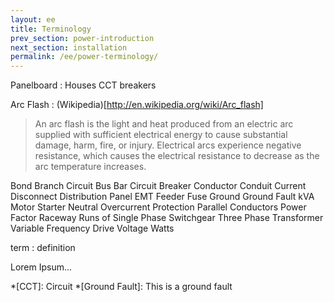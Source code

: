 ```yaml
---
layout: ee
title: Terminology
prev_section: power-introduction
next_section: installation
permalink: /ee/power-terminology/
---
```


Panelboard
: Houses CCT breakers

Arc Flash
: (Wikipedia)[http://en.wikipedia.org/wiki/Arc_flash]
>An arc flash is the light and heat produced from an electric arc supplied with sufficient electrical energy to cause substantial damage, harm, fire, or injury. Electrical arcs experience negative resistance, which causes the electrical resistance to decrease as the arc temperature increases. 


Bond
Branch Circuit
Bus Bar
Circuit Breaker
Conductor
Conduit
Current
Disconnect
Distribution Panel
EMT
Feeder
Fuse
Ground
Ground Fault
kVA
Motor Starter
Neutral
Overcurrent Protection
Parallel Conductors
Power Factor
Raceway
Runs of
Single Phase
Switchgear
Three Phase
Transformer
Variable Frequency Drive
Voltage
Watts




term
: definition

Lorem Ipsum...

*[CCT]: Circuit
*[Ground Fault]: This is a ground fault